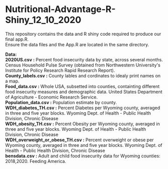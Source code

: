 # Nutritional-Advantage-R-Shiny_12_10_2020

This repository contains the data and R shiny code required to produce our final app.R.  
Ensure the data files and the App.R are located in the same directory.

**Data:**   
**2020US.csv :** Percent food insecurity data by state, across several months. Census Household Pulse Survey (obtained from Northwestern University's Institute for Policy Research Rapid Research Report).    
**County_labels.csv :** County lables and cordinates to idealy print names on a map.    
**Food_data.csv :** Whole USA, subsetted into counties, containting different food insecurity measures and demographic data. United States Department of Agriculture - Economic Research Service.     
**Population_data.csv :** Population estimate by county.    
**WDH_diabetes_TH.csv :** Percent Diabetes per Wyoming county, averaged in three and five year blocks. Wyoming Dept. of Health - Public Health Division, Chronic Disease    
**WDH_obesity_TH.csv :** Percent Obesity per Wyoming county, averaged in three and five year blocks. Wyoming Dept. of Health - Public Health Division, Chronic Disease    
**WDH_overweight_or_obese_TH.csv :** Percent overweight or obese per Wyoming county, averaged in three and five year blocks. Wyoming Dept. of Health - Public Health Division, Chronic Disease    
**bensdata.csv :** Adult and child food insecurity data for Wyoming counties: 2018,2020. Feeding America.    
